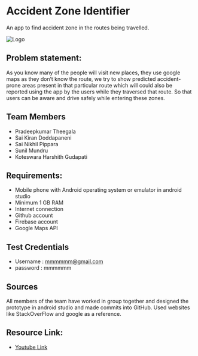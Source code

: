 # Accident Zone Identifier
An app to find accident zone in the routes being travelled.

![Logo](https://upload.wikimedia.org/wikipedia/commons/thumb/0/00/Singapore_road_sign_-_Warning_-_Accident_area.svg/401px-Singapore_road_sign_-_Warning_-_Accident_area.svg.png)


## Problem statement:
As you know many of the people will visit new places, they use google maps as they don’t know the route, we try to show predicted accident-prone areas present in that particular route which will could also be reported using the app by the users while they traversed that route. So that users can be aware and drive safely while entering these zones.

## Team Members
- Pradeepkumar Theegala
- Sai Kiran Doddapaneni
- Sai Nikhil Pippara
- Sunil Mundru
- Koteswara Harshith Gudapati

## Requirements:
- Mobile phone with Android operating system or emulator in android studio
- Minimum 1 GB RAM
- Internet connection
- Github account
- Firebase account
- Google Maps API

## Test Credentials 
- Username : mmmmmm@gmail.com
- password : mmmmmm


## Sources
All members of the team have worked in group together and designed the prototype in android studio and made commits into GitHub.
Used websites like StackOverFlow and google as a reference.

## Resource Link:
- [Youtube Link](https://www.youtube.com/watch?v=LpWhAz3e1sI)

